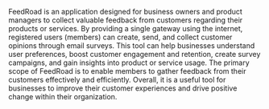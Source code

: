 FeedRoad is an application designed for business owners and product managers to collect valuable feedback from customers regarding their products or services. By providing a single gateway using the internet, registered users (members) can create, send, and collect customer opinions through email surveys. This tool can help businesses understand user preferences, boost customer engagement and retention, create survey campaigns, and gain insights into product or service usage. The primary scope of FeedRoad is to enable members to gather feedback from their customers effectively and efficiently. Overall, it is a useful tool for businesses to improve their customer experiences and drive positive change within their organization.
